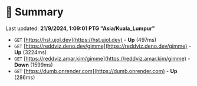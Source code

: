 # 📖 Summary
Last updated: **21/9/2024, 1:09:01 PTG "Asia/Kuala_Lumpur"**

- `GET` [https://hst.ujol.dev](https://hst.ujol.dev) - **Up** (497ms)
- `GET` [https://reddviz.deno.dev/gimme](https://reddviz.deno.dev/gimme) - **Up** (3224ms)
- `GET` [https://reddviz.amar.kim/gimme](https://reddviz.amar.kim/gimme) - **Down** (1599ms)
- `GET` [https://dumb.onrender.com](https://dumb.onrender.com) - **Up** (286ms)
